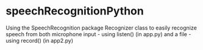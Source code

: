 # speechRecognitionPython
Using the SpeechRecognition package
Recognizer class to easily recognize speech from both 
microphone input - using listen() (in app.py)
and a file - using record() (in app2.py)
